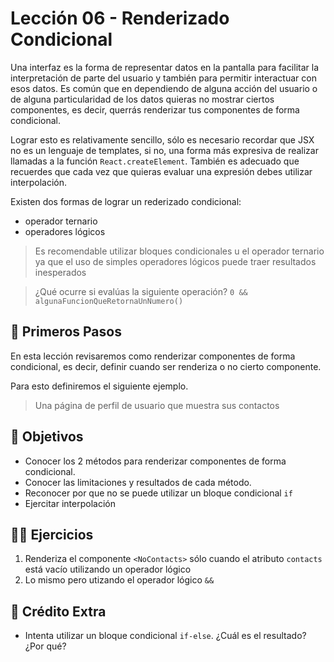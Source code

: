 # Lección 06 - Renderizado Condicional

Una interfaz es la forma de representar datos en la pantalla para facilitar la interpretación de parte del usuario y también para permitir interactuar con esos datos. Es común que en dependiendo de alguna acción del usuario o de alguna particularidad de los datos quieras no mostrar ciertos componentes, es decir, querrás renderizar tus componentes de forma condicional.

Lograr esto es relativamente sencillo, sólo es necesario recordar que JSX no es un lenguaje de templates, si no, una forma más expresiva de realizar llamadas a la función `React.createElement`. También es adecuado que recuerdes que cada vez que quieras evaluar una expresión debes utilizar interpolación.

Existen dos formas de lograr un rederizado condicional:

- operador ternario
- operadores lógicos

> Es recomendable utilizar bloques condicionales u el operador ternario ya que el uso de simples operadores lógicos puede traer resultados inesperados

> ¿Qué ocurre si evalúas la siguiente operación? `0 && algunaFuncionQueRetornaUnNumero()`

## 🐾 Primeros Pasos

En esta lección revisaremos como renderizar componentes de forma condicional, es decir, definir cuando ser renderiza o no cierto componente.

Para esto definiremos el siguiente ejemplo.

> Una página de perfil de usuario que muestra sus contactos

## 🎯 Objetivos

- Conocer los 2 métodos para renderizar componentes de forma condicional.
- Conocer las limitaciones y resultados de cada método.
- Reconocer por que no se puede utilizar un bloque condicional `if`
- Ejercitar interpolación

## 🏋️‍♂️ Ejercicios

1. Renderiza el componente `<NoContacts>` sólo cuando el atributo `contacts` está vacío utilizando un operador lógico
2. Lo mismo pero utizando el operador lógico `&&`

## 🍬 Crédito Extra

- Intenta utilizar un bloque condicional `if-else`. ¿Cuál es el resultado? ¿Por qué?
